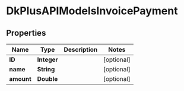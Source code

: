 
# DkPlusAPIModelsInvoicePayment

## Properties
Name | Type | Description | Notes
------------ | ------------- | ------------- | -------------
**ID** | **Integer** |  |  [optional]
**name** | **String** |  |  [optional]
**amount** | **Double** |  |  [optional]



